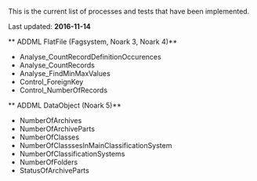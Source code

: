 This is the current list of processes and tests that have been implemented.

Last updated: **2016-11-14**

** ADDML FlatFile (Fagsystem, Noark 3, Noark 4)**
* Analyse_CountRecordDefinitionOccurences
* Analyse_CountRecords
* Analyse_FindMinMaxValues
* Control_ForeignKey
* Control_NumberOfRecords

** ADDML DataObject (Noark 5)**
* NumberOfArchives
* NumberOfArchiveParts
* NumberOfClasses
* NumberOfClasssesInMainClassificationSystem
* NumberOfClassificationSystems
* NumberOfFolders
* StatusOfArchiveParts